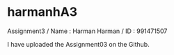 # harmanhA3
Assignment3 / Name : Harman Harman / ID : 991471507 


I have uploaded the Assignment03 on the Github.

